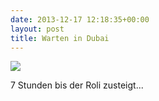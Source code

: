 ```yaml
---
date: 2013-12-17 12:18:35+00:00
layout: post
title: Warten in Dubai
---
```


[![](http://clemi.ag3r.at/wp-content/uploads/2013/12/wpid-Photo-18.12.2013-05251.jpg)](http://clemi.ag3r.at/wp-content/uploads/2013/12/wpid-Photo-18.12.2013-05251.jpg)





7 Stunden bis der Roli zusteigt...








